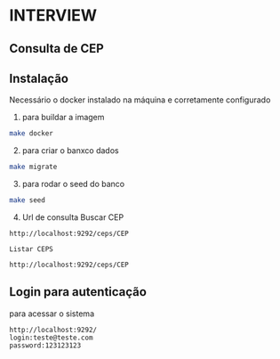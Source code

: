 # INTERVIEW

## Consulta de CEP

## Instalação

Necessário o docker instalado na máquina e corretamente configurado

1. para buildar a imagem

```sh
make docker
```

2. para criar o banxco dados

```sh
make migrate
```

3. para rodar o seed do banco

```sh
make seed
```

4. Url de consulta
   Buscar CEP

```
http://localhost:9292/ceps/CEP
```

    Listar CEPS

```
http://localhost:9292/ceps/CEP
```

## Login para autenticação

para acessar o sistema

```
http://localhost:9292/
login:teste@teste.com
password:123123123
```
